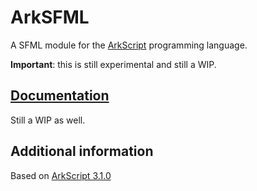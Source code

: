 # ArkSFML

A SFML module for the [ArkScript](https://github.com/ArkScript-lang/Ark) programming language.

**Important**: this is still experimental and still a WIP.

## [Documentation](documentation/main.md)

Still a WIP as well.

## Additional information

Based on [ArkScript 3.1.0](https://github.com/ArkScript-lang/Ark/releases/tag/v3.1.0)